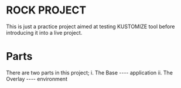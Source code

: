 # ROCK PROJECT
This is just a practice project aimed at testing KUSTOMIZE tool before introducing it into a live project.

# Parts
There are two parts in this project;
        i. The Base     ---- application
        ii. The Overlay ---- environment
   
   
